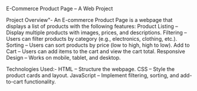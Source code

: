 E-Commerce Product Page – A Web Project

Project Overview"-
An E-commerce Product Page is a webpage that displays a list of products with the following features:
Product Listing – Display multiple products with images, prices, and descriptions.
Filtering – Users can filter products by category (e.g., electronics, clothing, etc.).
Sorting – Users can sort products by price (low to high, high to low).
Add to Cart – Users can add items to the cart and view the cart total.
Responsive Design – Works on mobile, tablet, and desktop.

Technologies Used:-
HTML – Structure the webpage.
CSS – Style the product cards and layout.
JavaScript – Implement filtering, sorting, and add-to-cart functionality.
